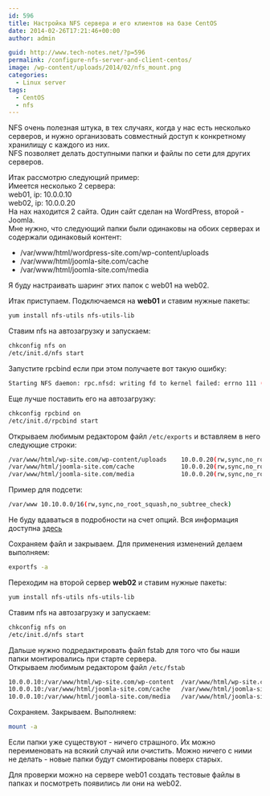 ```yaml
---
id: 596
title: Настройка NFS сервера и его клиентов на базе CentOS
date: 2014-02-26T17:21:46+00:00
author: admin

guid: http://www.tech-notes.net/?p=596
permalink: /configure-nfs-server-and-client-centos/
image: /wp-content/uploads/2014/02/nfs_mount.png
categories:
  - Linux server
tags:
  - CentOS
  - nfs
---
```

NFS очень полезная штука, в тех случаях, когда у нас есть несколько серверов, и нужно организовать совместный доступ к конкретному хранилищу с каждого из них.  
NFS позволяет делать доступными папки и файлы по сети для других серверов.

Итак рассмотрю следующий пример:  
Имеется несколько 2 сервера:  
web01, ip: 10.0.0.10  
web02, ip: 10.0.0.20  
На нах находится 2 сайта. Один сайт сделан на WordPress, второй - Joomla.  
Мне нужно, что следующий папки были одинаковы на обоих серверах и содержали одинаковый контент:

  * /var/www/html/wordpress-site.com/wp-content/uploads
  * /var/www/html/joomla-site.com/cache
  * /var/www/html/joomla-site.com/media

Я буду настраивать шаринг этих папок с web01 на web02.

Итак приступаем. Подключаемся на **web01** и ставим нужные пакеты:

```bash
yum install nfs-utils nfs-utils-lib
```

Ставим nfs на автозагрузку и запускаем:

```bash
chkconfig nfs on  
/etc/init.d/nfs start
```

Запустите rpcbind если при этом получаете вот такую ошибку:

```bash
Starting NFS daemon: rpc.nfsd: writing fd to kernel failed: errno 111 (Connection refused)
```

Еще лучше поставить его на автозагрузку:

```bash
chkconfig rpcbind on  
/etc/init.d/rpcbind start
```

Открываем любимым редактором файл `/etc/exports` и вставляем в него следующие строки:

```bash
/var/www/html/wp-site.com/wp-content/uploads  	10.0.0.20(rw,sync,no_root_squash,no_subtree_check)
/var/www/html/joomla-site.com/cache           	10.0.0.20(rw,sync,no_root_squash,no_subtree_check)
/var/www/html/joomla-site.com/media           	10.0.0.20(rw,sync,no_root_squash,no_subtree_check)
```


Пример для подсети:

```bash
/var/www 10.10.0.0/16(rw,sync,no_root_squash,no_subtree_check)
```


Не буду вдаваться в подробности на счет опций. Вся информация доступна [здесь](http://linux.die.net/man/5/exports)

Сохраняем файл и закрываем. Для применения изменений делаем выполняем:

```bash
exportfs -a
```

Переходим на второй сервер **web02** и ставим нужные пакеты:

```bash
yum install nfs-utils nfs-utils-lib
```

Ставим nfs на автозагрузку и запускаем:

```bash
chkconfig nfs on  
/etc/init.d/nfs start
```

Дальше нужно подредактировать файл fstab для того что бы наши папки монтировались при старте сервера.  
Открываем любимым редактором файл `/etc/fstab`

```bash
10.0.0.10:/var/www/html/wp-site.com/wp-content  /var/www/html/wp-site.com/wp-content   nfs      rw,sync,hard,intr  0     0
10.0.0.10:/var/www/html/joomla-site.com/cache   /var/www/html/joomla-site.com/cache    nfs      rw,sync,hard,intr  0     0
10.0.0.10:/var/www/html/joomla-site.com/media   /var/www/html/joomla-site.com/media    nfs      rw,sync,hard,intr  0     0
```


Сохраняем. Закрываем. Выполняем:

```bash
mount -a
```

Если папки уже существуют - ничего страшного. Их можно переименовать на всякий случай или очистить. Можно ничего с ними не делать - новые папки будут смонтированы поверх старых.

Для проверки можно на сервере web01 создать тестовые файлы в папках и посмотреть появились ли они на web02.
